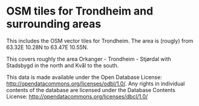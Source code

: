 # OSM tiles for Trondheim and surrounding areas

This includes the OSM vector tiles for Trondheim. The area is (rougly) from 63.32E 10.28N to 63.47E 10.55N.

This  covers roughly the area Orkanger - Trondheim - Stjørdal with Stadsbygd in the north and Kvål 
to the south.

This data is made available under the Open Database License: http://opendatacommons.org/licenses/odbl/1.0/. 
Any rights in individual contents of the database are licensed under the Database Contents 
License: http://opendatacommons.org/licenses/dbcl/1.0/

